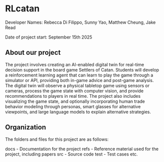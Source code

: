 # RLcatan

Developer Names: Rebecca Di Filippo, Sunny Yao, Matthew Cheung, Jake Read

Date of project start: September 15th 2025

## About our project

The project involves creating an AI-enabled digital twin for real-time decision support in the board game Settlers of Catan. Students will develop a reinforcement learning agent that can learn to play the game through a simulator or API, providing both in-game advice and post-game analysis. The digital twin will observe a physical tabletop game using sensors or cameras, process the game state with computer vision, and provide recommendations to players in real time. The project also includes visualizing the game state, and optionally incorporating human trade behavior modeling through personas, smart glasses for alternative viewpoints, and large language models to explain alternative strategies.

## Organization
The folders and files for this project are as follows:

docs - Documentation for the project
refs - Reference material used for the project, including papers
src - Source code
test - Test cases
etc.